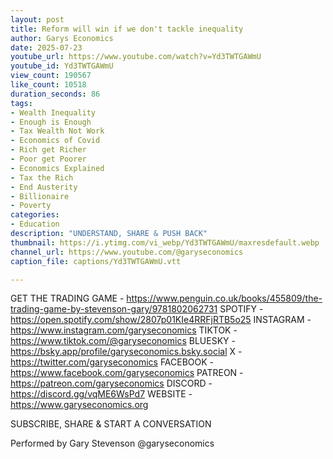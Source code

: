 ```yaml
---
layout: post
title: Reform will win if we don't tackle inequality
author: Garys Economics
date: 2025-07-23
youtube_url: https://www.youtube.com/watch?v=Yd3TWTGAWmU
youtube_id: Yd3TWTGAWmU
view_count: 190567
like_count: 10518
duration_seconds: 86
tags:
- Wealth Inequality
- Enough is Enough
- Tax Wealth Not Work
- Economics of Covid
- Rich get Richer
- Poor get Poorer
- Economics Explained
- Tax the Rich
- End Austerity
- Billionaire
- Poverty
categories:
- Education
description: "UNDERSTAND, SHARE & PUSH BACK"
thumbnail: https://i.ytimg.com/vi_webp/Yd3TWTGAWmU/maxresdefault.webp
channel_url: https://www.youtube.com/@garyseconomics
caption_file: captions/Yd3TWTGAWmU.vtt

---
```


GET THE TRADING GAME - https://www.penguin.co.uk/books/455809/the-trading-game-by-stevenson-gary/9781802062731 
SPOTIFY - https://open.spotify.com/show/2807p01KIe4RRFjRTB5o25
INSTAGRAM  - https://www.instagram.com/garyseconomics
TIKTOK - https://www.tiktok.com/@garyseconomics
BLUESKY - https://bsky.app/profile/garyseconomics.bsky.social
X - https://twitter.com/garyseconomics
FACEBOOK - https://www.facebook.com/garyseconomics
PATREON - https://patreon.com/garyseconomics
DISCORD - https://discord.gg/vqME6WsPd7
WEBSITE - https://www.garyseconomics.org

SUBSCRIBE, SHARE & START A CONVERSATION

Performed by Gary Stevenson
@garyseconomics
